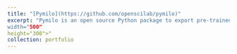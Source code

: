 ```yaml
---
title: "[Pymilo](https://github.com/openscilab/pymilo)"
excerpt: "Pymilo is an open source Python package to export pre-trained machine learning models in a transparent way.<br/><img src='/images/pymilo.png'
width="500" 
height="300">"
collection: portfolio
---
```


